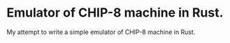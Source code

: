 # Emulator of CHIP-8 machine in Rust.

My attempt to write a simple emulator of CHIP-8 machine in Rust.
